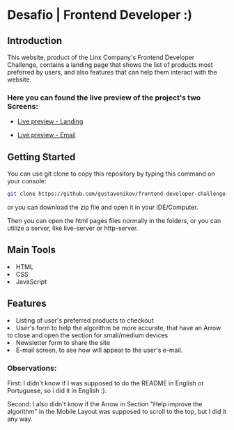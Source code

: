 # Desafio | Frontend Developer :)

## Introduction

This website, product of the Linx Company's Frontend Developer Challenge, contains a
landing page that shows the list of products most preferred by users, and also features
that can help them interact with the website.

### Here you can found the live preview of the project's two Screens:
- [Live preview - Landing](https://frontend-developer-challenge-linx-gustavonikov.vercel.app/)

- [Live preview - Email](https://frontend-developer-challenge-linx-gustavonikov.vercel.app/email.html)

## Getting Started

You can use git clone to copy this repository by typing this command on your console:

```bash 
git clone https://github.com/gustavonikov/frontend-developer-challenge-linx.git 
```

or you can download the zip file and open it in your IDE/Computer.

Then you can open the html pages files normally in the folders, or you can utilize a server,
like live-server or  http-server.

## Main Tools

<li>HTML</li>
<li>CSS</li>
<li>JavaScript</li>

## Features

<li>Listing of user's preferred products to checkout</li>
<li>User's form to help the algorithm be more accurate,
    that have an Arrow to close and open the section for small/medium devices</li>
<li>Newsletter form to share the site</li>
<li>E-mail screen, to see how will appear to the user's e-mail.</li>

### Observations:

First: I didn't know if I was supposed to do the README in English or Portuguese,
so i did it in English :).

Second: I also didn't know if the Arrow in Section "Help improve the algorithm" in 
the Mobile Layout was supposed to scroll to the top, but I did it any way.
